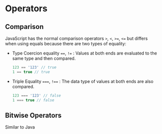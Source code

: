 #  Operators

## Comparison

JavaScript has the normal comparison operators `>`, `<`, `>=`, `<=` but differs when using equals because there are two types of equality:

* Type Coercion equality `==`, `!=`
: Values at both ends are evaluated to the same type and then compared.

    ```js
    123 == '123' // true
    1 == true // true
    ```

* Triple Equality `===`, `!==`
: The data type of values at both ends are also compared.

    ```js
    123 === '123' // false
    1 === true // false
    ```

## Bitwise Operators
Similar to Java